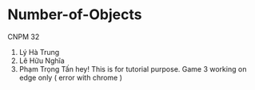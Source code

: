 # Number-of-Objects
CNPM 32
1. Lý Hà Trung
2. Lê Hữu Nghĩa
3. Phạm Trọng Tấn
hey! This is for tutorial purpose.
Game 3 working on edge only ( error with chrome )
